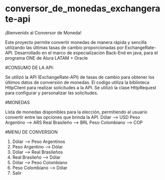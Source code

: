 # conversor_de_monedas_exchangerate-api
¡Bienvenidx al Conversor de Moneda!

Este proyecto permite convertir monedas de manera rápida y sencilla utilizando las últimas tasas de cambio proporcionadas por ExchangeRate-API. 
Desarrollado en el marco de especialización Back-End en java, para el programa ONE de Alura LATAM + Oracle

#CONSUMO DE LA API:

Se utilizó la API (ExchangeRate-API) de tasas de cambio para obtener los últimos datos de conversión de monedas. El codigo utiliza la biblioteca HttpClient para realizar solicitudes a la API. Se utilizó la clase HttpRequest para configurar y personalizar las solicitudes. 

#MONEDAS

Lista de monedas disponibles para la elección, permitiendo al usuario convertir entre las opciones que brinda la API.
Dólar           --> USD 
Peso Argentino  --> ARS
Real Brasileño  --> BRL
Peso Colombiano --> COP

#MENU DE CONVERSION

1. Dólar           --> Peso Argentinos
2. Peso Argentino  --> Dólar
3. Dólar           --> Real Brasileños
4. Real Brasileño  --> Dólar
5. Dólar           --> Peso Colombiano
6. Peso Colombiano --> Dólar
7. Salir
